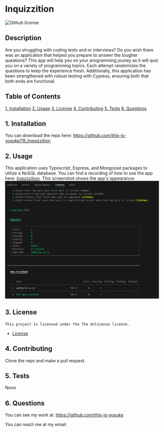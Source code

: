 # Inquizzition

![Github license](https://img.shields.io/badge/license-The_Unlicense-blue.svg)

## Description

Are you struggling with coding tests and or interviews? Do you wish there was an application that helped you prepare to answer the tougher questions? This app will help you on your programming jouney as it will quiz you on a variety of programming topics. Each attempt randomizes the questions to keep the experience fresh. Additionally, this application has been strengthened with robust testing with Cypress, ensuring both that both ends are functional.

## Table of Contents

[1. Installation](#1-installation)
[2. Usage](#2-usage)
[3. License](#3-license)
[4. Contributing](#4-contributing)
[5. Tests](#5-tests)
[6. Questions](#6-questions)

## 1. Installation

You can download the repo here: https://github.com/this-is-yosuke/19_Inquizzition

## 2. Usage

This application uses Typescript, Express, and Mongoose packages to utilize a NoSQL database. You can find a recording of how to use the app here: [Inquizzition](https://drive.google.com/file/d/1CNBDHu1ufLJul8eg-jGruTpQ5TB6ZHWK/view). This screenshot shows the app's appearance: ![19_Inquizzition](/client/src/assets/19_screenshot.png)

## 3. License

    This project is licensed under the The Unlicense license.

* [License](#License)

## 4. Contributing

Clone the repo and make a pull request.

## 5. Tests

None

## 6. Questions

You can see my work at:
https://github.com/this-is-yosuke

You can reach me at my email:
